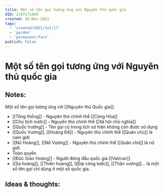 ```yaml
---
title: Một số tên gọi tương ứng với Nguyên thủ quốc gia
UID: 2107171409
created: 20-Nov-2021
tags:
  - 'created/2021/Jul/17'
  - 'garden'
  - 'permanent/fact'
publish: False
---
```

# Một số tên gọi tương ứng với Nguyên thủ quốc gia

## Notes:
Một số tên gọi tương ứng với [[Nguyên thủ Quốc gia]]:

- [[Tổng thống]] - Nguyên thủ chính thể [[Cộng Hòa]]
- [[Chủ tịch nước]] - Nguyên thủ chính thể [[Xã hội chủ nghĩa]]
- [[Quốc trưởng]] - Tên gọi cũ trong lịch sử hiện không còn được sử dụng
- [[Quốc Vương]], [[Hoàng Đế]] - Nguyên thủ chính thể [[Quân chủ]] là nam giới
- [[Nữ Hoàng]], [[Nữ Vương]] - Nguyên thủ chính thể [[Quân chủ]] là nữ giới
- Toàn quyền
- [[Đức Giáo Hoàng]] - Người đứng đầu quốc gia [[Vatican]]
- [[Sa hoàng]], [[Thiên hoàng]], [[Đại công tước]], [[Thân vương]]... là một số tên gọi chỉ dùng ở một số quốc gia.

## Ideas & thoughts:
